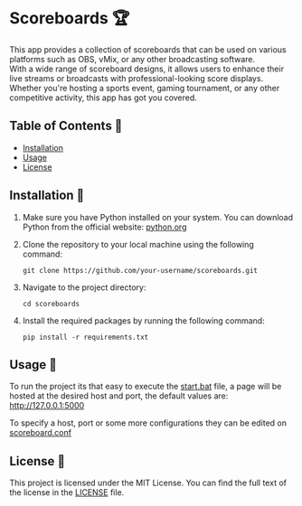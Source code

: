 # Scoreboards 🏆
This app provides a collection of scoreboards that can be used on various platforms such as OBS, vMix, or any other broadcasting software.  
With a wide range of scoreboard designs, it allows users to enhance their live streams or broadcasts with professional-looking score displays. Whether you're hosting a sports event, gaming tournament, or any other competitive activity, this app has got you covered.  


## Table of Contents 📝
- [Installation](#installation)
- [Usage](#usage)
- [License](#license)


## Installation 🔧
1. Make sure you have Python installed on your system. You can download Python from the official website: [python.org](https://www.python.org/downloads)

2. Clone the repository to your local machine using the following command:
    ```
    git clone https://github.com/your-username/scoreboards.git
    ```

3. Navigate to the project directory:
    ```
    cd scoreboards
    ```

4. Install the required packages by running the following command:
    ```
    pip install -r requirements.txt
    ```


## Usage 🚀
To run the project its that easy to execute the [start.bat](start.bat) file, a page will be hosted at the desired host and port, the default values are: http://127.0.0.1:5000


To specify a host, port or some more configurations they can be edited on [scoreboard.conf](scoreboard.conf)


## License 🪪
This project is licensed under the MIT License. You can find the full text of the license in the [LICENSE](LICENSE) file.
